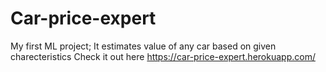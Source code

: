 # Car-price-expert
My first ML project; It estimates value of any car based on given charecteristics
Check it out here https://car-price-expert.herokuapp.com/
